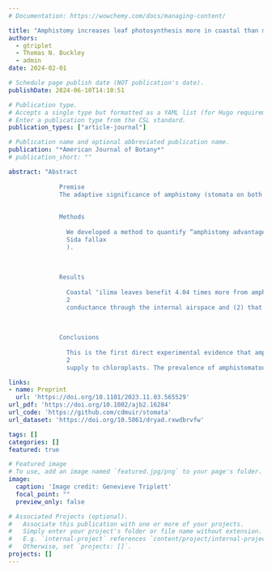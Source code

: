 ```yaml
---
# Documentation: https://wowchemy.com/docs/managing-content/

title: "Amphistomy increases leaf photosynthesis more in coastal than montane plants of Hawaiian ʻilima (Sida fallax)"
authors: 
  - gtriplet
  - Thomas N. Buckley
  - admin
date: 2024-02-01

# Schedule page publish date (NOT publication's date).
publishDate: 2024-06-10T14:10:51

# Publication type.
# Accepts a single type but formatted as a YAML list (for Hugo requirements).
# Enter a publication type from the CSL standard.
publication_types: ["article-journal"]

# Publication name and optional abbreviated publication name.
publication: "*American Journal of Botany*"
# publication_short: ""

abstract: "Abstract
            
              Premise
              The adaptive significance of amphistomy (stomata on both upper and lower leaf surfaces) is unresolved. A widespread association between amphistomy and open, sunny habitats suggests the adaptive benefit of amphistomy may be greatest in these contexts, but this hypothesis has not been tested experimentally. Understanding amphistomy informs its potential as a target for crop improvement and paleoenvironment reconstruction.
            
            
              Methods
              
                We developed a method to quantify “amphistomy advantage” () as the log‐ratio of photosynthesis in an amphistomatous leaf to that of the same leaf but with gas exchange blocked through the upper surface (pseudohypostomy). Humidity modulated stomatal conductance and thus enabled comparing photosynthesis at the same total stomatal conductance. We estimated  and leaf traits in six coastal (open, sunny) and six montane (closed, shaded) populations of the indigenous Hawaiian species ʻilima (
                Sida fallax
                ).
              
            
            
              Results
              
                Coastal ʻilima leaves benefit 4.04 times more from amphistomy than montane leaves. Evidence was equivocal with respect to two hypotheses: (1) that coastal leaves benefit more because they are thicker and have lower CO
                2
                conductance through the internal airspace and (2) that they benefit more because they have similar conductance on each surface, as opposed to most conductance being through the lower surface.
              
            
            
              Conclusions
              
                This is the first direct experimental evidence that amphistomy increases photosynthesis, consistent with the hypothesis that parallel pathways through upper and lower mesophyll increase CO
                2
                supply to chloroplasts. The prevalence of amphistomatous leaves in open, sunny habitats can partially be explained by the increased benefit of amphistomy in “sun” leaves, but the mechanistic basis remains uncertain."

links:
- name: Preprint
  url: 'https://doi.org/10.1101/2023.11.03.565529'
url_pdf: 'https://doi.org/10.1002/ajb2.16284'
url_code: 'https://github.com/cdmuir/stomata'
url_dataset: 'https://doi.org/10.5061/dryad.rxwdbrvfw'

tags: []
categories: []
featured: true

# Featured image
# To use, add an image named `featured.jpg/png` to your page's folder. 
image:
  caption: 'Image credit: Genevieve Triplett'
  focal_point: ""
  preview_only: false

# Associated Projects (optional).
#   Associate this publication with one or more of your projects.
#   Simply enter your project's folder or file name without extension.
#   E.g. `internal-project` references `content/project/internal-project/index.md`.
#   Otherwise, set `projects: []`.
projects: []
---
```

